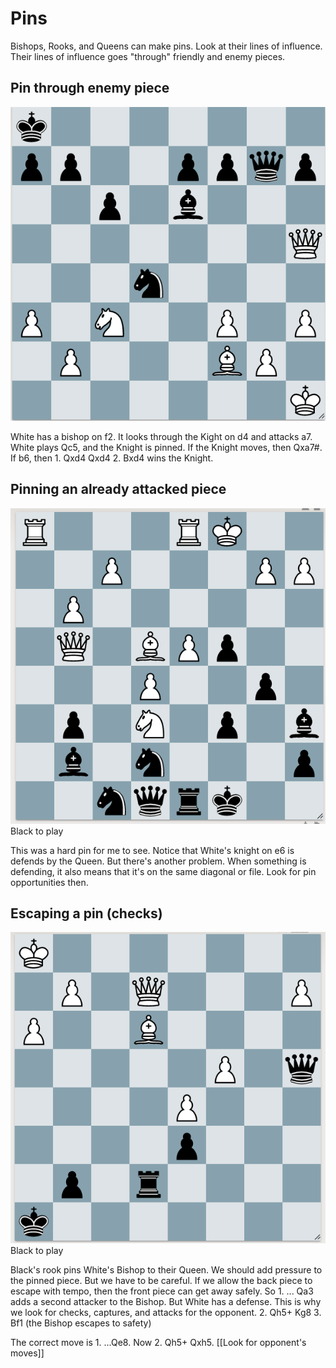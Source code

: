 # Pins
Bishops, Rooks, and Queens can make pins. Look at their lines of influence. Their lines of influence goes "through" friendly and enemy pieces.

## Pin through enemy piece
![pins](./pins.png)

White has a bishop on f2. It looks through the Kight on d4 and attacks a7. White plays Qc5, and the Knight is pinned. If the Knight moves, then Qxa7#. If b6, then 1. Qxd4 Qxd4 2. Bxd4 wins the Knight.

## Pinning an already attacked piece
![pins2](./pin2.png)
Black to play

This was a hard pin for me to see. Notice that White's knight on e6 is defends by the Queen. But there's another problem. When something is defending, it also means that it's on the same diagonal or file. Look for pin opportunities then.

## Escaping a pin (checks)
![escape pin](./escape_pin.png)
Black to play

Black's rook pins White's Bishop to their Queen. We should add pressure to the pinned piece. But we have to be careful. If we allow the back piece to escape with tempo, then the front piece can get away safely. 
So 1. ... Qa3 adds a second attacker to the Bishop. But White has a defense. This is why we look for checks, captures, and attacks for the opponent. 2. Qh5+ Kg8 3. Bf1 (the Bishop escapes to safety)

The correct move is 1. ...Qe8. Now 2. Qh5+ Qxh5. [[Look for opponent's moves]]